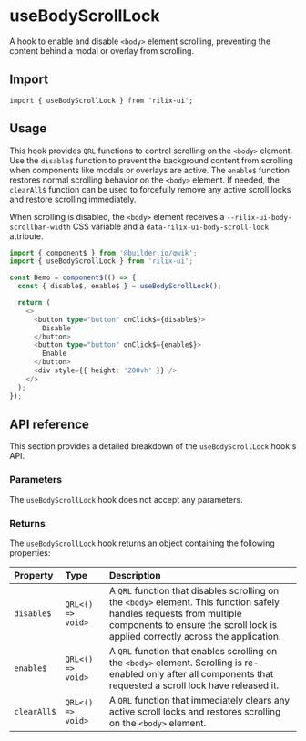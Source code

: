 # useBodyScrollLock

A hook to enable and disable `<body>` element scrolling, preventing the content behind a modal or overlay from scrolling.

## Import

```tsx
import { useBodyScrollLock } from 'rilix-ui';
```

## Usage

This hook provides `QRL` functions to control scrolling on the `<body>` element. Use the `disable$` function to prevent the background content from scrolling when components like modals or overlays are active. The `enable$` function restores normal scrolling behavior on the `<body>` element. If needed, the `clearAll$` function can be used to forcefully remove any active scroll locks and restore scrolling immediately.

When scrolling is disabled, the `<body>` element receives a `--rilix-ui-body-scrollbar-width` CSS variable and a `data-rilix-ui-body-scroll-lock` attribute.

```ts
import { component$ } from '@builder.io/qwik';
import { useBodyScrollLock } from 'rilix-ui';

const Demo = component$(() => {
  const { disable$, enable$ } = useBodyScrollLock();

  return (
    <>
      <button type="button" onClick$={disable$}>
        Disable
      </button>
      <button type="button" onClick$={enable$}>
        Enable
      </button>
      <div style={{ height: '200vh' }} />
    </>
  );
});
```

## API reference

This section provides a detailed breakdown of the `useBodyScrollLock` hook's API.

### Parameters

The `useBodyScrollLock` hook does not accept any parameters.

### Returns

The `useBodyScrollLock` hook returns an object containing the following properties:

| Property    | Type              | Description                                                                                                                                                                                             |
| :---------- | :---------------- | :------------------------------------------------------------------------------------------------------------------------------------------------------------------------------------------------------ |
| `disable$`  | `QRL<() => void>` | A `QRL` function that disables scrolling on the `<body>` element. This function safely handles requests from multiple components to ensure the scroll lock is applied correctly across the application. |
| `enable$`   | `QRL<() => void>` | A `QRL` function that enables scrolling on the `<body>` element. Scrolling is re-enabled only after all components that requested a scroll lock have released it.                                       |
| `clearAll$` | `QRL<() => void>` | A `QRL` function that immediately clears any active scroll locks and restores scrolling on the `<body>` element.                                                                                        |
